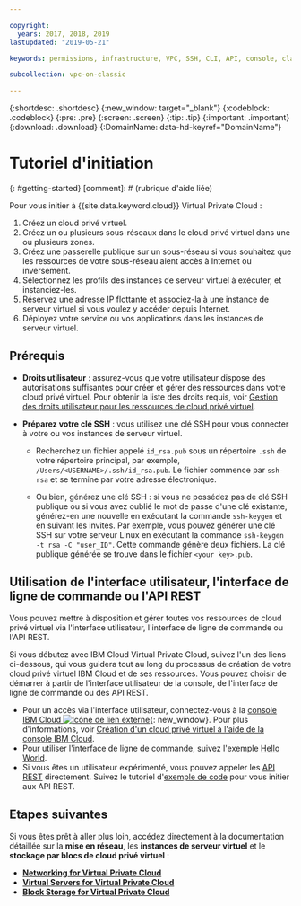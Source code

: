 ```yaml
---

copyright:
  years: 2017, 2018, 2019
lastupdated: "2019-05-21"

keywords: permissions, infrastructure, VPC, SSH, CLI, API, console, classic

subcollection: vpc-on-classic

---
```


{:shortdesc: .shortdesc}
{:new_window: target="_blank"}
{:codeblock: .codeblock}
{:pre: .pre}
{:screen: .screen}
{:tip: .tip}
{:important: .important}
{:download: .download}
{:DomainName: data-hd-keyref="DomainName"}

# Tutoriel d'initiation
{: #getting-started}
[comment]: # (rubrique d'aide liée)


Pour vous initier à {{site.data.keyword.cloud}} Virtual Private Cloud :

1. Créez un cloud privé virtuel.
2. Créez un ou plusieurs sous-réseaux dans le cloud privé virtuel dans une ou plusieurs zones.
3. Créez une passerelle publique sur un sous-réseau si vous souhaitez que les ressources de votre sous-réseau aient accès à Internet ou inversement.
4. Sélectionnez les profils des instances de serveur virtuel à exécuter, et instanciez-les.
5. Réservez une adresse IP flottante et associez-la à une instance de serveur virtuel si vous voulez y accéder depuis Internet.
5. Déployez votre service ou vos applications dans les instances de serveur virtuel.

## Prérequis

 * **Droits utilisateur** : assurez-vous que votre utilisateur dispose des autorisations suffisantes pour créer et gérer des ressources dans votre cloud privé virtuel. Pour obtenir la liste des droits requis, voir [Gestion des droits utilisateur pour les ressources de cloud privé virtuel](/docs/vpc-on-classic?topic=vpc-on-classic-managing-user-permissions-for-vpc-resources).

 * **Préparez votre clé SSH** : vous utilisez une clé SSH pour vous connecter à votre ou vos instances de serveur virtuel.

   * Recherchez un fichier appelé `id_rsa.pub` sous un répertoire `.ssh` de votre répertoire principal, par exemple, `/Users/<USERNAME>/.ssh/id_rsa.pub`. Le fichier commence par `ssh-rsa` et se termine par votre adresse électronique.

   * Ou bien, générez une clé SSH : si vous ne possédez pas de clé SSH publique ou si vous avez oublié le mot de passe d'une clé existante, générez-en une nouvelle en exécutant la commande `ssh-keygen` et en suivant les invites. Par exemple, vous pouvez générer une clé SSH sur votre serveur Linux en exécutant la commande `ssh-keygen -t rsa -C "user_ID"`. Cette commande génère deux fichiers. La clé publique générée se trouve dans le fichier `<your key>.pub`.

## Utilisation de l'interface utilisateur, l'interface de ligne de commande ou l'API REST

Vous pouvez mettre à disposition et gérer toutes vos ressources de cloud privé virtuel via l'interface utilisateur, l'interface de ligne de commande ou l'API REST.

Si vous débutez avec IBM Cloud Virtual Private Cloud, suivez l'un des liens ci-dessous, qui vous guidera tout au long du processus de création de votre cloud privé virtuel IBM Cloud et de ses ressources. Vous pouvez choisir de démarrer à partir de l'interface utilisateur de la console, de l'interface de ligne de commande ou des API REST. 

* Pour un accès via l'interface utilisateur, connectez-vous à la [console IBM Cloud ![Icône de lien externe](../../icons/launch-glyph.svg "Icône de lien externe")]( https://{DomainName}/vpc){: new_window}. Pour plus d'informations, voir [Création d'un cloud privé virtuel à l'aide de la console IBM Cloud](/docs/vpc-on-classic?topic=vpc-on-classic-creating-a-vpc-using-the-ibm-cloud-console).
* Pour utiliser l'interface de ligne de commande, suivez l'exemple [Hello World](/docs/vpc-on-classic?topic=vpc-on-classic-creating-a-vpc-using-the-ibm-cloud-cli).
* Si vous êtes un utilisateur expérimenté, vous pouvez appeler les [API REST](https://{DomainName}/apidocs/vpc-on-classic) directement. Suivez le tutoriel d'[exemple de code](/docs/vpc-on-classic?topic=vpc-on-classic-creating-a-vpc-using-the-rest-apis) pour vous initier aux API REST.

## Etapes suivantes
Si vous êtes prêt à aller plus loin, accédez directement à la documentation détaillée sur la **mise en réseau**, les **instances de serveur virtuel** et le **stockage par blocs de cloud privé virtuel** :

* [**Networking for Virtual Private Cloud**](/docs/vpc-on-classic-network?topic=vpc-on-classic-network-getting-started)
* [**Virtual Servers for Virtual Private Cloud**](/docs/vpc-on-classic-vsi?topic=vpc-on-classic-vsi-getting-started)
* [**Block Storage for Virtual Private Cloud**](/docs/vpc-on-classic-block-storage?topic=vpc-on-classic-block-storage-block-storage-getting-started)
